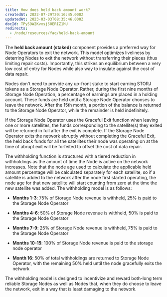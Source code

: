 ```yaml
---
title: How does held back amount work?
createdAt: 2022-07-29T20:16:45.000Z
updatedAt: 2023-03-03T08:35:46.000Z
docId: TPy59W2Kvxsj50ERIZ1hU
redirects:
  - /node/resources/faq/held-back-amount
---
```


The **held back amount (staked)** component provides a preferred way for Node Operators to exit the network.  This model optimizes liveliness by deterring Nodes to exit the network without transferring their pieces (thus limiting repair costs). Importantly, this strikes an equilibrium between a very low cost of entry for Nodes while also way to insulate against the cost of data repair.

Nodes don't need to provide any up-front stake to start earning STORJ tokens as a Storage Node Operator. Rather, during the first nine months of Storage Node Operation, a percentage of earnings are placed in a holding account. These funds are held until a Storage Node Operator chooses to leave the network. After the 15th month, a portion of the balance is returned to the Storage Node Operator, while the remainder is held indefinitely.

If the Storage Node Operator uses the Graceful Exit function when leaving one or more satellites, the funds corresponding to the satellite(s) they exited will be returned in full after the exit is complete. If the Storage Node Operator exits the network abruptly without completing the Graceful Exit, the held back funds for all the satellites their node was operating on at the time of abrupt exit will be forfeited to offset the cost of data repair.

The withholding function is structured with a tiered reduction in withholdings as the amount of time the Node is active on the network increases. Note that the node age used to calculate the applicable held amount percentage will be calculated separately for each satellite, so if a satellite is added to the network after the node first started operating, the node age for that new satellite will start counting from zero at the time the new satellite was added. The withholding model is as follows:

*   **Months 1-3**: 75% of Storage Node revenue is withheld, 25% is paid to the Storage Node Operator

*   **Months 4-6**: 50% of Storage Node revenue is withheld, 50% is paid to the Storage Node Operator

*   **Months 7-9**: 25% of Storage Node revenue is withheld, 75% is paid to the Storage Node Operator

*   **Months 10-15**: 100% of Storage Node revenue is paid to the storage node operator

*   **Month 16**: 50% of total withholdings are returned to Storage Node Operator, with the remaining 50% held until the node gracefully exits the network

The withholding model is designed to incentivize and reward both-long term reliable Storage Nodes as well as Nodes that, when they do choose to leave the network, exit in a way that is least damaging to the network.

